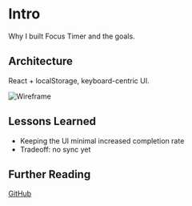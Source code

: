 # Intro
Why I built Focus Timer and the goals.


## Architecture
React + localStorage, keyboard-centric UI.


![Wireframe](/image.png)


## Lessons Learned
- Keeping the UI minimal increased completion rate
- Tradeoff: no sync yet


## Further Reading
[GitHub](https://github.com/your-handle/focus-timer)
